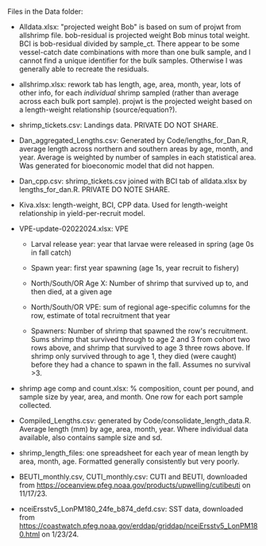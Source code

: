 Files in the Data folder:

-   Alldata.xlsx: "projected weight Bob" is based on sum of projwt from allshrimp file. bob-residual is projected weight Bob minus total weight. BCI is bob-residual divided by sample_ct. There appear to be some vessel-catch date combinations with more than one bulk sample, and I cannot find a unique identifier for the bulk samples. Otherwise I was generally able to recreate the residuals.

-   allshrimp.xlsx: rework tab has length, age, area, month, year, lots of other info, for each *individual* shrimp sampled (rather than average across each bulk port sample). projwt is the projected weight based on a length-weight relationship (source/equation?).

-   shrimp_tickets.csv: Landings data. PRIVATE DO NOT SHARE.

-   Dan_aggregated_Lengths.csv: Generated by Code/lengths_for_Dan.R, average length across northern and southern areas by age, month, and year. Average is weighted by number of samples in each statistical area. Was generated for bioeconomic model that did not happen.

-   Dan_cpp.csv: shrimp_tickets.csv joined with BCI tab of alldata.xlsx by lengths_for_dan.R. PRIVATE DO NOTE SHARE.

-   Kiva.xlsx: length-weight, BCI, CPP data. Used for length-weight relationship in yield-per-recruit model.

-   VPE-update-02022024.xlsx: VPE

    -   Larval release year: year that larvae were released in spring (age 0s in fall catch)

    -   Spawn year: first year spawning (age 1s, year recruit to fishery)

    -   North/South/OR Age X: Number of shrimp that survived up to, and then died, at a given age

    -   North/South/OR VPE: sum of regional age-specific columns for the row, estimate of total recruitment that year

    -   Spawners: Number of shrimp that spawned the row's recruitment. Sums shrimp that survived through to age 2 and 3 from cohort two rows above, and shrimp that survived to age 3 three rows above. If shrimp only survived through to age 1, they died (were caught) before they had a chance to spawn in the fall. Assumes no survival \>3.

-   shrimp age comp and count.xlsx: % composition, count per pound, and sample size by year, area, and month. One row for each port sample collected.

-   Compiled_Lengths.csv: generated by Code/consolidate_length_data.R. Average length (mm) by age, area, month, year. Where individual data available, also contains sample size and sd.

-   shrimp_length_files: one spreadsheet for each year of mean length by area, month, age. Formatted generally consistently but very poorly.

-   BEUTI_monthly.csv, CUTI_monthly.csv: CUTI and BEUTI, downloaded from https://oceanview.pfeg.noaa.gov/products/upwelling/cutibeuti on 11/17/23.

-   nceiErsstv5_LonPM180_24fe_b874_defd.csv: SST data, downloaded from https://coastwatch.pfeg.noaa.gov/erddap/griddap/nceiErsstv5_LonPM180.html on 1/23/24.
